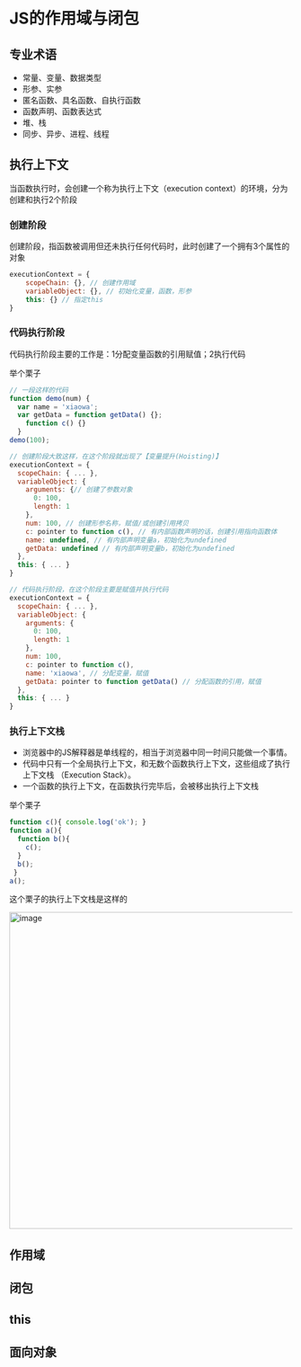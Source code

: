 # JS的作用域与闭包

## 专业术语

- 常量、变量、数据类型
- 形参、实参
- 匿名函数、具名函数、自执行函数
- 函数声明、函数表达式
- 堆、栈
- 同步、异步、进程、线程


## 执行上下文

当函数执行时，会创建一个称为执行上下文（execution context）的环境，分为创建和执行2个阶段

### 创建阶段

创建阶段，指函数被调用但还未执行任何代码时，此时创建了一个拥有3个属性的对象

```js
executionContext = {
    scopeChain: {}, // 创建作用域
    variableObject: {}, // 初始化变量，函数，形参
    this: {} // 指定this
}
```

### 代码执行阶段

代码执⾏阶段主要的⼯作是：1分配变量函数的引⽤赋值；2执⾏代码

举个栗⼦

```js
// ⼀段这样的代码
function demo(num) {
  var name = 'xiaowa';
  var getData = function getData() {};
    function c() {}
  }
demo(100);

// 创建阶段⼤致这样，在这个阶段就出现了【变量提升(Hoisting)】
executionContext = {
  scopeChain: { ... },
  variableObject: {
    arguments: {// 创建了参数对象
      0: 100,
      length: 1
    },
    num: 100, // 创建形参名称，赋值/或创建引⽤拷⻉
    c: pointer to function c(), // 有内部函数声明的话，创建引⽤指向函数体
    name: undefined, // 有内部声明变量a，初始化为undefined
    getData: undefined // 有内部声明变量b，初始化为undefined
  },
  this: { ... }
}

// 代码执⾏阶段，在这个阶段主要是赋值并执⾏代码
executionContext = {
  scopeChain: { ... },
  variableObject: {
    arguments: {
      0: 100,
      length: 1
    },
    num: 100,
    c: pointer to function c(),
    name: 'xiaowa', // 分配变量，赋值
    getData: pointer to function getData() // 分配函数的引⽤，赋值
  },
  this: { ... }
}
```

### 执⾏上下⽂栈

- 浏览器中的JS解释器是单线程的，相当于浏览器中同⼀时间只能做⼀个事情。
- 代码中只有⼀个全局执⾏上下⽂，和⽆数个函数执⾏上下⽂，这些组成了执⾏上下⽂栈 （Execution Stack）。
- ⼀个函数的执⾏上下⽂，在函数执⾏完毕后，会被移出执⾏上下⽂栈

举个栗⼦

```js
function c(){ console.log('ok'); }
function a(){
  function b(){
    c();
  }
  b();
 }
a();
```
这个栗⼦的执⾏上下⽂栈是这样的

<img width="564" alt="image" src="https://github.com/Mandy-cen/blog/assets/45354825/8f8aa316-a3b7-496d-b2cf-40e93f3ed38d">

## 作用域

## 闭包

## this


## 面向对象

